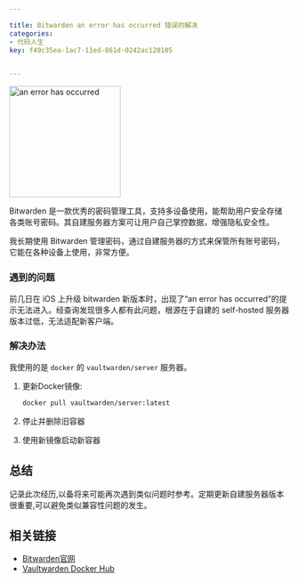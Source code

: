 ```yaml
---

title: Bitwarden an error has occurred 错误的解决
categories:
- 代码人生
key: f49c35ea-1ac7-11ed-861d-0242ac120105


---
```


<img src="https://images.animesdata.com/news/2024/10/12/eu56rcpirlod1.jpeg" width="200" alt="an error has occurred">

Bitwarden 是一款优秀的密码管理工具，支持多设备使用，能帮助用户安全存储各类账号密码。其自建服务器方案可让用户自己掌控数据，增强隐私安全性。

我长期使用 Bitwarden 管理密码，通过自建服务器的方式来保管所有账号密码，它能在各种设备上使用，非常方便。

### 遇到的问题
前几日在 iOS 上升级 bitwarden 新版本时，出现了“an error has occurred”的提示无法进入。经查询发现很多人都有此问题，根源在于自建的 self-hosted 服务器版本过低，无法适配新客户端。

### 解决办法
我使用的是 `docker` 的 `vaultwarden/server` 服务器。

1. 更新Docker镜像:

   ```bash
   docker pull vaultwarden/server:latest
   ```

2. 停止并删除旧容器
3. 使用新镜像启动新容器

## 总结

记录此次经历,以备将来可能再次遇到类似问题时参考。定期更新自建服务器版本很重要,可以避免类似兼容性问题的发生。

## 相关链接

- [Bitwarden官网](https://bitwarden.com/)
- [Vaultwarden Docker Hub](https://hub.docker.com/r/vaultwarden/server)




